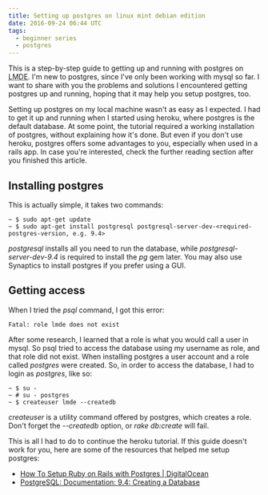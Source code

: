 ```yaml
---
title: Setting up postgres on linux mint debian edition
date: 2016-09-24 06:44 UTC
tags:
  - beginner series
  - postgres
---
```


This is a step-by-step guide to getting up and running with postgres on <abbr title="Linux Mint Debian Edition">LMDE</abbr>. I'm new to postgres, since I've only been working with mysql so far. I want to share with you the problems and solutions I encountered getting postgres up and running, hoping that it may help you setup postgres, too.

Setting up postgres on my local machine wasn't as easy as I expected. I had to get it up and running when I started using heroku, where postgres is the default database. At some point, the tutorial required a working installation of postgres, without explaining how it's done. But even if you don't use heroku, postgres offers some advantages to you, especially when used in a rails app. In case you're interested, check the further reading section after you finished this article.

## Installing postgres

This is actually simple, it takes two commands:

    ~ $ sudo apt-get update
    ~ $ sudo apt-get install postgresql postgresql-server-dev-<required-postgres-version, e.g. 9.4>

*postgresql* installs all you need to run the database, while *postgresql-server-dev-9.4* is required to install the *pg* gem later. You may also use Synaptics to install postgres if you prefer using a GUI.

## Getting access

When I tried the *psql* command, I got this error:

    Fatal: role lmde does not exist

After some research, I learned that a role is what you would call a user in mysql. So psql tried to access the database using my username as role, and that role did not exist. When installing postgres a user account and a role called *postgres* were created. So, in order to access the database, I had to login as *postgres*, like so:

    ~ $ su -
    ~ # su - postgres
    ~ $ createuser lmde --createdb

*createuser* is a utility command offered by postgres, which creates a role. Don't forget the *--createdb* option, or *rake db:create* will fail.

This is all I had to do to continue the heroku tutorial. If this guide doesn't work for you, here are some of the resources that helped me setup postgres:

- [How To Setup Ruby on Rails with Postgres \| DigitalOcean](https://www.digitalocean.com/community/tutorials/how-to-setup-ruby-on-rails-with-postgres)
- [PostgreSQL: Documentation: 9.4: Creating a Database](https://www.postgresql.org/docs/9.4/static/tutorial-createdb.html)
